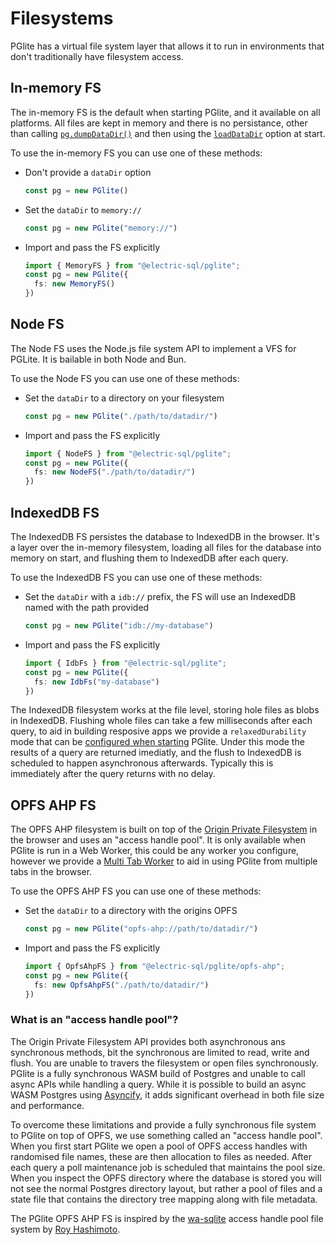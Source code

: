 # Filesystems

PGlite has a virtual file system layer that allows it to run in environments that don't traditionally have filesystem access.

## In-memory FS

The in-memory FS is the default when starting PGlite, and it available on all platforms. All files are kept in memory and there is no persistance, other than calling [`pg.dumpDataDir()`](./api.md#dumpdatadir) and then using the [`loadDataDir`](./api.md#options) option at start.

To use the in-memory FS you can use one of these methods:

- Don't provide a `dataDir` option
  ```ts
  const pg = new PGlite()
  ```
- Set the `dataDir` to `memory://`
  ```ts
  const pg = new PGlite("memory://")
  ```
- Import and pass the FS explicitly
  ```ts
  import { MemoryFS } from "@electric-sql/pglite";
  const pg = new PGlite({
    fs: new MemoryFS()
  })
  ```

## Node FS

The Node FS uses the Node.js file system API to implement a VFS for PGLite. It is bailable in both Node and Bun.

To use the Node FS you can use one of these methods:

- Set the `dataDir` to a directory on your filesystem
  ```ts
  const pg = new PGlite("./path/to/datadir/")
  ```
- Import and pass the FS explicitly
  ```ts
  import { NodeFS } from "@electric-sql/pglite";
  const pg = new PGlite({
    fs: new NodeFS("./path/to/datadir/")
  })
  ```

## IndexedDB FS

The IndexedDB FS persistes the database to IndexedDB in the browser. It's a layer over the in-memory filesystem, loading all files for the database into memory on start, and flushing them to IndexedDB after each query.

To use the IndexedDB FS you can use one of these methods:

- Set the `dataDir` with a `idb://` prefix, the FS will use an IndexedDB named with the path provided
  ```ts
  const pg = new PGlite("idb://my-database")
  ```
- Import and pass the FS explicitly
  ```ts
  import { IdbFs } from "@electric-sql/pglite";
  const pg = new PGlite({
    fs: new IdbFs("my-database")
  })
  ```

The IndexedDB filesystem works at the file level, storing hole files as blobs in IndexedDB. Flushing whole files can take a few milliseconds after each query, to aid in building resposive apps we provide a `relaxedDurability` mode that can be [configured when starting](./api.md#options) PGlite. Under this mode the results of a query are returned imediatly, and the flush to IndexedDB is scheduled to happen asynchronous afterwards. Typically this is immediately after the query returns with no delay.

## OPFS AHP FS

The OPFS AHP filesystem is built on top of the [Origin Private Filesystem](https://developer.mozilla.org/en-US/docs/Web/API/File_System_API/Origin_private_file_system) in the browser and uses an "access handle pool". It is only available when PGlite is run in a Web Worker, this could be any worker you configure, however we provide a [Multi Tab Worker](./multi-tab-worker.md) to aid in using PGlite from multiple tabs in the browser.

To use the OPFS AHP FS you can use one of these methods:

- Set the `dataDir` to a directory with the origins OPFS
  ```ts
  const pg = new PGlite("opfs-ahp://path/to/datadir/")
  ```
- Import and pass the FS explicitly
  ```ts
  import { OpfsAhpFS } from "@electric-sql/pglite/opfs-ahp";
  const pg = new PGlite({
    fs: new OpfsAhpFS("./path/to/datadir/")
  })
  ```

### What is an "access handle pool"?

The Origin Private Filesystem API provides both asynchronous ans synchronous methods, bit the synchronous are limited to read, write and flush. You are unable to travers the filesystem or open files synchronously. PGlite is a fully synchronous WASM build of Postgres and unable to call async APIs while handling a query. While it is possible to build an async WASM Postgres using [Asyncify](https://emscripten.org/docs/porting/asyncify.html), it adds significant overhead in both file size and performance.

To overcome these limitations and provide a fully synchronous file system to PGlite on top of OPFS, we use something called an "access handle pool". When you first start PGlite we open a pool of OPFS access handles with randomised file names, these are then allocation to files as needed. After each query a poll maintenance job is scheduled that maintains the pool size. When you inspect the OPFS directory where the database is stored you will not see the normal Postgres directory layout, but rather a pool of files and a state file that contains the directory tree mapping along with file metadata.

The PGlite OPFS AHP FS is inspired by the [wa-sqlite](https://github.com/rhashimoto/wa-sqlite) access handle pool file system by [Roy Hashimoto](https://github.com/rhashimoto).
